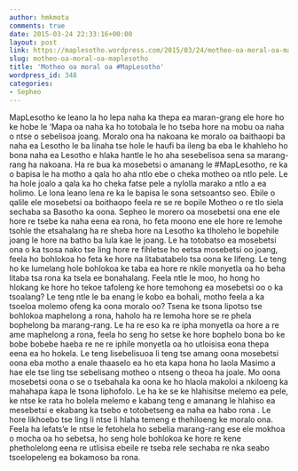 ```yaml
---
author: hmkmota
comments: true
date: 2015-03-24 22:33:16+00:00
layout: post
link: https://maplesotho.wordpress.com/2015/03/24/motheo-oa-moral-oa-maplesotho/
slug: motheo-oa-moral-oa-maplesotho
title: 'Motheo oa moral oa #MapLesotho'
wordpress_id: 348
categories:
- Sepheo
---
```


MapLesotho ke leano la ho lepa naha ka thepa ea maran-grang ele hore ho ke hobe le ‘Mapa oa naha ka ho totobala le ho tseba hore na mobu oa naha o ntse o sebelisoa joang. Moralo ona ha nakoana ke moralo oa baithaopi ba naha ea Lesotho le ba linaha tse hole le haufi ba ileng ba eba le khahleho ho bona naha ea Lesotho e hlaka hantle le ho aha sesebelisoa sena sa marang-rang ha nakoana.
Ha re bua ka mosebetsi o amanang le #MapLesotho, re ka o bapisa le ha motho a qala ho aha ntlo ebe o cheka motheo oa ntlo pele. Le ha hole joalo a qala ka ho cheka fatse pele a nylolla marako a ntlo a ea holimo. Le lona leano lena re ka le bapisa le sona setsoantso seo. Ebile o qalile ele mosebetsi oa boithaopo feela re se re bopile Motheo o re tlo siela sechaba sa Basotho ka oona.
Sepheo le morero oa mosebetsi ona ene ele hore re tsebe ka naha eena ea rona, ho feta moono ene ele hore re lemohe tsohle the etsahalang ha re sheba hore na Lesotho ka tlholeho le bopehile joang le hore na batho ba lula kae le joang. Le ha totobatso ea mosebetsi ona o ka tsosa nako tse ling hore re fihletse ho eetsa mosebetsi oo joang, feela ho bohlokoa ho feta ke hore na litabatabelo tsa oona ke lifeng. Le teng ho ke lumelang hole bohlokoa ke taba ea hore re nkile monyetla oa ho beha litaba tsa rona ka tsela ee bonahalang.
Feela ntle le moo, ho hong ho hlokang ke hore ho tekoe tafoleng ke hore temohong ea mosebetsi oo o ka tsoalang? Le teng ntle le ba  enang le kobo ea bohali, motho feela a ka tsoeloa molemo ofeng ka oona moralo oo? Tsena ke tsona lipotso tse bohlokoa maphelong a rona, haholo ha re lemoha hore se re phela bophelong ba marang-rang. Le ha re eso ka re ipha monyetla oa hore a re ame maphelong a rona, feela ho seng ho setse ke hore bophelo bona bo ke bobe bobebe haeba re ne re iphile monyetla oa ho utloisisa eona thepa eena ea ho hokela. Le teng lisebelisuoa li teng tse amang oona mosebetsi oona eba motho  a enale thaaselo ea ho eta kapa hona ho laola Masimo a hae ele tse ling tse sebelisang motheo o ntseng o theoa ha joale. Mo oona mosebetsi oona o se o tsebahala ka oona ke ho hlaola makoloi a nkiloeng ka mahahapa kapa le tsona liphofolo.
Le ha ke se ke hlahisitse melemo ea pele, ke ntse ke rata ho bolela melemo e kabang teng e amanang le hlahiso ea mesebetsi e ekabang ka tsebo e totobetseng ea naha ea habo rona . Le hore likhoebo tse ling li ntse li hlaha temeng e thehiloeng ke moralo ona. Feela ha lefats’e le ntse le fetohela ho sebelia marang-rang ese ele mokhoa o mocha oa ho sebetsa, ho seng hole bohlokoa ke hore re kene phetholelong eena re utlisisa ebeile re tseba rele sechaba re nka seabo tsoelopeleng ea bokamoso ba rona.
